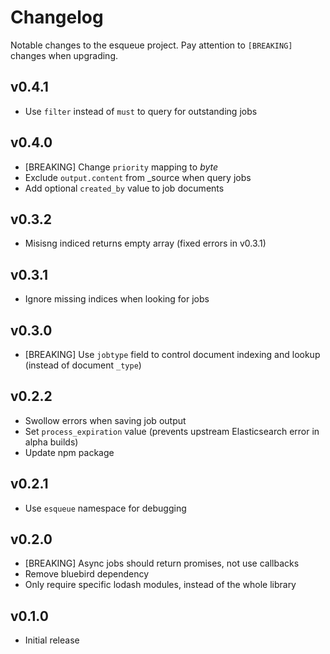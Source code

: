 # Changelog

Notable changes to the esqueue project. Pay attention to `[BREAKING]` changes when upgrading.

## v0.4.1

- Use `filter` instead of `must` to query for outstanding jobs

## v0.4.0

- [BREAKING] Change `priority` mapping to *byte*
- Exclude `output.content` from _source when query jobs
- Add optional `created_by` value to job documents

## v0.3.2

- Misisng indiced returns empty array (fixed errors in v0.3.1)

## v0.3.1

- Ignore missing indices when looking for jobs

## v0.3.0

- [BREAKING] Use `jobtype` field to control document indexing and lookup (instead of document `_type`)

## v0.2.2

- Swollow errors when saving job output
- Set `process_expiration` value (prevents upstream Elasticsearch error in alpha builds)
- Update npm package

## v0.2.1

- Use `esqueue` namespace for debugging

## v0.2.0

- [BREAKING] Async jobs should return promises, not use callbacks
- Remove bluebird dependency
- Only require specific lodash modules, instead of the whole library

## v0.1.0

- Initial release